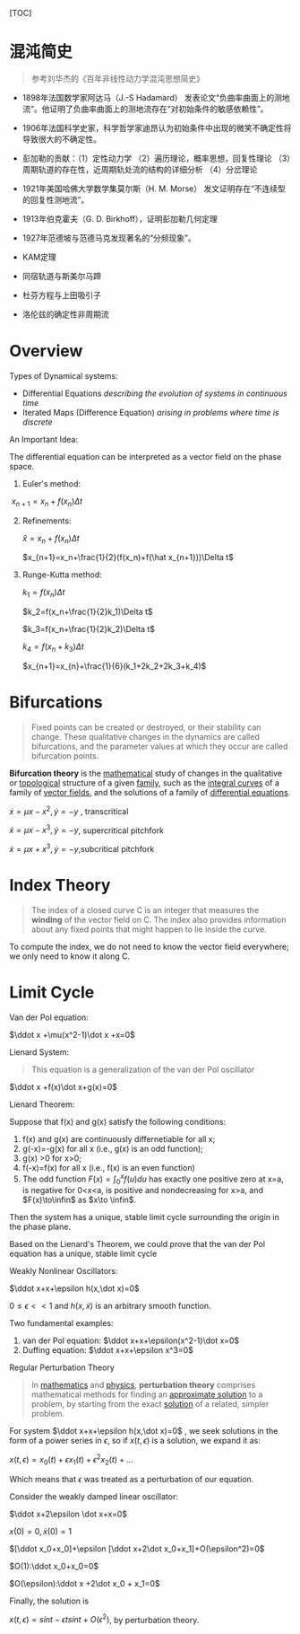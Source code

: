 [TOC]

# 混沌简史

> 参考刘华杰的《百年非线性动力学混沌思想简史》

+ 1898年法国数学家阿达马（J.-S Hadamard） 发表论文“负曲率曲面上的测地流”。他证明了负曲率曲面上的测地流存在“对初始条件的敏感依赖性”。



+ 1906年法国科学史家，科学哲学家迪昂认为初始条件中出现的微笑不确定性将导致很大的不确定性。



+ 彭加勒的贡献：（1）定性动力学 （2）遍历理论，概率思想，回复性理论 （3）周期轨道的存在性，近周期轨处流的结构的详细分析 （4）分岔理论

+ 1921年美国哈佛大学数学集莫尔斯（H. M. Morse） 发文证明存在“不连续型的回复性测地流”。
+ 1913年伯克霍夫（G. D. Birkhoff），证明彭加勒几何定理

+ 1927年范德坡与范德马克发现著名的“分频现象”。
+ KAM定理
+ 同宿轨道与斯美尔马蹄
+ 杜芬方程与上田吸引子
+ 洛伦兹的确定性非周期流

# Overview

Types of Dynamical systems:

+ Differential Equations *describing the evolution of systems in continuous time*
+ Iterated Maps (Difference Equation) *arising in problems where time is discrete*

An Important Idea:

The differential equation can be interpreted as a vector field on the phase space.

1. Euler's method:

​     $x_{n+1}=x_{n}+f(x_n)\Delta t$

2. Refinements: 

   $\hat x=x_n+f(x_n)\Delta t$

   $x_{n+1}=x_n+\frac{1}{2}(f(x_n)+f(\hat x_{n+1}))\Delta t$

3. Runge-Kutta method:

   $k_1=f(x_n)\Delta t$

   $k_2=f(x_n+\frac{1}{2}k_1)\Delta t$

   $k_3=f(x_n+\frac{1}{2}k_2)\Delta t$

   $k_4=f(x_n+k_3)\Delta t$

   $x_{n+1}=x_{n}+\frac{1}{6}(k_1+2k_2+2k_3+k_4)$



# Bifurcations

> Fixed points can be created or destroyed, or their stability can change. These qualitative changes in the dynamics are called bifurcations, and the parameter values at which they occur are called bifurcation points.

**Bifurcation theory** is the [mathematical](https://en.wikipedia.org/wiki/Mathematics) study of changes in the qualitative or [topological](https://en.wikipedia.org/wiki/Topological) structure of a given [family](https://en.wikipedia.org/wiki/Family_of_curves), such as the [integral curves](https://en.wikipedia.org/wiki/Integral_curve) of a family of [vector fields](https://en.wikipedia.org/wiki/Vector_field), and the solutions of a family of [differential equations](https://en.wikipedia.org/wiki/Differential_equation).



$\dot x=\mu x-x^2,\dot y = -y$ , transcritical

$\dot x=\mu x-x^3,\dot y=-y$, supercritical pitchfork

$\dot x=\mu x+x^3,\dot y=-y$,subcritical pitchfork





# Index Theory

> The index of a closed curve C is an integer that measures the **winding** of the vector field on C. The index also provides information about any fixed points that might happen to lie inside the curve.

To compute the index, we do not need to know the vector field everywhere; we only need to know it along C.



# Limit Cycle

Van der Pol equation:

$\ddot x +\mu(x^2-1)\dot x +x=0$

Lienard System:

> This equation is a generalization of the van der Pol oscillator

$\ddot x +f(x)\dot x+g(x)=0$

Lienard Theorem:

Suppose that f(x) and g(x) satisfy the following conditions:

1. f(x) and g(x) are continuously differnetiable for all x;
2. g(-x)=-g(x) for all x (i.e., g(x) is an odd function);
3. g(x) >0 for x>0;
4. f(-x)=f(x) for all x (i.e., f(x) is an even function)
5. The odd function $F(x)=\int_0^x f(u)du$ has exactly one positive zero at x=a, is negative for 0<x<a, is positive and nondecreasing for x>a, and $F(x)\to\infin$ as $x\to \infin$.

Then the system has a unique, stable limit cycle surrounding the origin in the phase plane.





Based on the Lienard's Theorem, we could prove that the van der Pol equation has a unique, stable limit cycle

Weakly Nonlinear Oscillators:

$\ddot x+x+\epsilon h(x,\dot x)=0$

$0 \leq \epsilon \lt\lt 1$ and $h(x,\dot x)$ is an arbitrary smooth function.

Two fundamental examples:

1. van der Pol equation: $\ddot x+x+\epsilon(x^2-1)\dot x=0$
2. Duffing equation: $\ddot x+x+\epsilon x^3=0$

Regular Perturbation Theory

> In [mathematics](https://en.wikipedia.org/wiki/Mathematics) and [physics](https://en.wikipedia.org/wiki/Physics), **perturbation theory** comprises mathematical methods for finding an [approximate solution](https://en.wikipedia.org/wiki/Approximation_theory) to a problem, by starting from the exact [solution](https://en.wikipedia.org/wiki/Solution_(equation)) of a related, simpler problem.



For system $\ddot x+x+\epsilon h(x,\dot x)=0$ , we seek solutions in the form of a power series in $\epsilon$, so if $x(t,\epsilon)$ is a solution, we expand it as:

$x(t,\epsilon)=x_0(t)+\epsilon x_1(t)+\epsilon^2 x_2(t)+...$

Which means that $\epsilon$ was treated as a perturbation of our equation.

  Consider the weakly damped linear oscillator:

$\ddot x+2\epsilon \dot x+x=0$

$x(0)=0,\dot x(0)=1$



$[\ddot x_0+x_0]+\epsilon [\ddot x+2\dot x_0+x_1]+O(\epsilon^2)=0$



$O(1):\ddot x_0+x_0=0$

$O(\epsilon):\ddot x +2\dot x_0 + x_1=0$

Finally, the solution is 

$x(t,\epsilon)=sint-\epsilon tsint+O(\epsilon^2)$, by perturbation theory.







